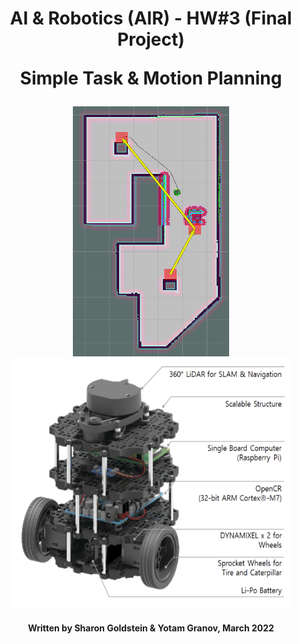 <h1 align="center">
  AI & Robotics (AIR) - HW#3 (Final Project)
  
  Simple Task & Motion Planning
</h1>
<p align="center">
  <img src="https://github.com/Yomaster10/AIR-HW3/blob/main/Graphics/Plan_Task3.PNG" width="250" height="400">
  <img src="https://github.com/Yomaster10/AIR-HW3/blob/main/Graphics/Turtlebot.PNG" width="450" height="400">
</p>
<h4 align="center">
  Written by Sharon Goldstein & Yotam Granov, March 2022
</h4>
